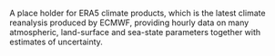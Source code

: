 A place holder for ERA5 climate products, which is the latest climate reanalysis produced by ECMWF, providing hourly data on many atmospheric, land-surface and sea-state parameters together with estimates of uncertainty.
